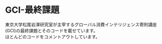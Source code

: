 # GCI-最終課題
東京大学松尾岩澤研究室が主宰するグローバル消費インテリジェンス寄附講座(GCI)の最終課題とそのコードを載せています。<br>
ほとんどのコードをコメントアウトしています。<br>
